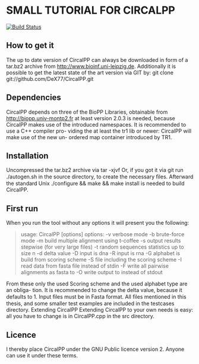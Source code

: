 SMALL TUTORIAL FOR CIRCALPP
=============

[![Build Status](https://secure.travis-ci.org/DeX77/CircalPP.png)](http://travis-ci.org/DeX77/CircalPP)

How to get it
-------

The up to date version of CircalPP can always be downloaded in form of a tar.bz2
archive from
http://www.bioinf.uni-leipzig.de. Additionally it is possible to get the
latest state of the art version via GIT by:
git clone git://github.com/DeX77/CircalPP.git

Dependencies
-------

CircalPP depends on three of the BioPP Libraries, obtainable from
http://biopp.univ-montp2.fr at least version 2.0.3 is needed, because CircalPP makes
use of the introduced namespaces. It is recommended to use a C++ compiler pro-
viding the at least the tr1 lib or newer: CircalPP will make use of the new un-
ordered map container introduced by TR1.

Installation
-------

Uncompressed the tar.bz2 archive via tar -xjvf <tar-ball> Or, if you got it
via git run ./autogen.sh in the source directory, to create the necessary ﬁles.
Afterward the standard Unix ./configure && make && make install is
needed to build CircalPP.

First run
-------

When you run the tool without any options it will present you the following:

> usage: CircalPP [options]
> options:
> -v verbose mode
> -b brute-force mode
> -m build multiple alignment using t-coffee
> -s output results stepwise (for very large files)
> -t <integer> random sequences statistics up to size n
> -d <integer> delta value
> -D input is dna
> -R input is rna
> -G alphabet is build from scoring scheme
> -S <filename> file including the scoring scheme
> -I <filename> read data from fasta file instead of stdin
> -F <filename> write all pairwise alignments as fasta to
> -O <filename> write output to <filename> instead of stdout

From these only the used Scoring scheme and the used alphabet type are an obliga-
tion. It is recommended to change the delta value, because it defaults to 1. Input
ﬁles must be in Fasta format. All ﬁles mentioned in this thesis, and some smaller
test examples are included in the testcases directory.
Extending CircalPP
Extending CircalPP to your own needs is easy: all you have to change is in
CircalPP.cpp in the src directory.

Licence
-------

I thereby place CircalPP under the GNU Public licence version 2. Anyone can
use it under these terms.